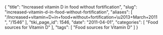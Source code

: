 {
    "title": "Increased vitamin D in food without fortification",
    "slug": "increased-vitamin-d-in-food-without-fortification",
    "aliases": [
        "/Increased+vitamin+D+in+food+without+fortification+\u2013+March+2011",
        "/1546"
    ],
    "tiki_page_id": 1546,
    "date": "2011-04-01",
    "categories": [
        "Food sources for Vitamin D"
    ],
    "tags": [
        "Food sources for Vitamin D"
    ]
}